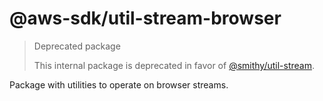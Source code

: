 # @aws-sdk/util-stream-browser

> Deprecated package
>
> This internal package is deprecated in favor of [@smithy/util-stream](https://www.npmjs.com/package/@smithy/util-stream).

Package with utilities to operate on browser streams.
